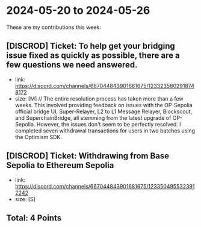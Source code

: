 # 2024-05-20 to 2024-05-26

These are my contributions this week:

## [DISCROD] Ticket:  To help get your bridging issue fixed as quickly as possible, there are a few questions we need answered.

- link: https://discord.com/channels/667044843901681675/1233235802918748172
- size: [M]   // The entire resolution process has taken more than a few weeks. This involved providing feedback on issues with the OP-Sepolia official bridge UI, Super-Relayer, L2 to L1 Message Relayer, Blockscout, and SuperchainBridge, all stemming from the latest upgrade of OP-Sepolia. However, the issues don't seem to be perfectly resolved. I completed seven withdrawal transactions for users in two batches using the Optimism SDK.

## [DISCROD] Ticket: Withdrawing from Base Sepolia to Ethereum Sepolia

- link: https://discord.com/channels/667044843901681675/1233504955323912242
- size: [S]  


## Total: 4 Points